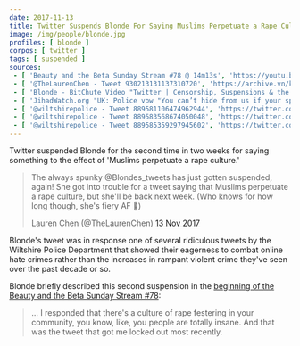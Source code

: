 ```yaml
---
date: 2017-11-13
title: Twitter Suspends Blonde For Saying Muslims Perpetuate a Rape Culture
image: /img/people/blonde.jpg
profiles: [ blonde ]
corpos: [ twitter ]
tags: [ suspended ]
sources:
 - [ 'Beauty and the Beta Sunday Stream #78 @ 14m13s', 'https://youtu.be/ErYLKC-jSHg?t=853' ]
 - [ '@TheLaurenChen - Tweet 930213131137310720', 'https://archive.vn/kpwGc' ]
 - [ 'Blonde - BitChute Video "Twitter | Censorship, Suspensions & the Future"', 'https://www.bitchute.com/video/JC0oI3dxfglk/' ]
 - [ 'JihadWatch.org "UK: Police vow "You can’t hide from us if your spewing abuse from behind a computer screen" by Robert Spencer', 'https://www.jihadwatch.org/2017/07/uk-police-vow-you-cant-hide-from-us-if-your-spewing-abuse-from-behind-a-computer-screen' ]
 - [ '@wiltshirepolice - Tweet 889581106474962944', 'https://twitter.com/wiltshirepolice/status/889581106474962944' ]
 - [ '@wiltshirepolice - Tweet 889583568674050048', 'https://twitter.com/wiltshirepolice/status/889583568674050048' ]
 - [ '@wiltshirepolice - Tweet 889585359297945602', 'https://twitter.com/wiltshirepolice/status/889585359297945602' ]
---
```


Twitter suspended Blonde for the second time in two weeks for saying something to the effect of 'Muslims perpetuate a rape culture.'

> The always spunky @Blondes_tweets has just gotten suspended, again!
> She got into trouble for a tweet saying that Muslims perpetuate a rape culture, but she'll be back next week.
> (Who knows for how long though, she's fiery AF 🤣)
>
> Lauren Chen (@TheLaurenChen) [13 Nov 2017](https://archive.vn/kpwGc)

Blonde's tweet was in response one of several ridiculous tweets by the Wiltshire Police Department that showed their eagerness
to combat online hate crimes rather than the increases in rampant violent crime they've seen over the past decade or so.

Blonde briefly described this second suspension in the [beginning of the Beauty and the Beta Sunday Stream #78](https://youtu.be/ErYLKC-jSHg?t=853):
> ... I responded that there's a culture of rape festering in your community, you know, like, you people are totally insane.
> And that was the tweet that got me locked out most recently.
